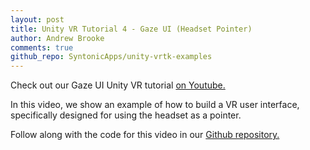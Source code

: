 ```yaml
---
layout: post
title: Unity VR Tutorial 4 - Gaze UI (Headset Pointer)
author: Andrew Brooke
comments: true
github_repo: SyntonicApps/unity-vrtk-examples
---
```


Check out our Gaze UI Unity VR tutorial [on Youtube.](https://www.youtube.com/watch?v=aJhPm5h1pl4)

In this video, we show an example of how to build a VR user interface, specifically designed for using the headset as a pointer.

Follow along with the code for this video in our [Github repository.](https://github.com/SyntonicApps/unity-vrtk-examples)
